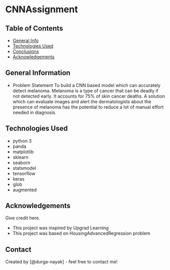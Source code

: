 # CNNAssignment


## Table of Contents
* [General Info](#general-information)
* [Technologies Used](#technologies-used)
* [Conclusions](#conclusions)
* [Acknowledgements](#acknowledgements)

<!-- You can include any other section that is pertinent to your problem -->

## General Information
- Problem Statement
To build a CNN based model which can accurately detect melanoma. Melanoma is a type of cancer that can be deadly if not detected early. It accounts for 75% of skin cancer deaths. A solution which can evaluate images and alert the dermatologists about the presence of melanoma has the potential to reduce a lot of manual effort needed in diagnosis.


## Technologies Used
- python 3
- panda
- matplotlib
- sklearn
- seaborn
- statsmodel
- tensorflow
- keras
- glob
- augmented

<!-- As the libraries versions keep on changing, it is recommended to mention the version of library used in this project -->

## Acknowledgements
Give credit here.
- This project was inspired by Upgrad Learning
- This project was based on HousingAdvancedRegression problem


## Contact
Created by [@durga-nayak] - feel free to contact me!


<!-- Optional -->
<!-- ## License -->
<!-- This project is open source and available under the [... License](). -->

<!-- You don't have to include all sections - just the one's relevant to your project -->
